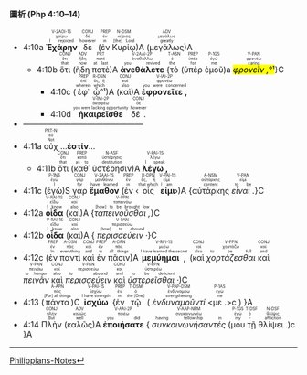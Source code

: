 #### 圖析 (Php 4:10–14)


- <rt>4:10a</rt> <RUBY><ruby><ruby><strong>Ἐχάρην</strong><rt>I rejoiced</rt></ruby><rt>χαίρω</rt></ruby><rt>V-2AOI-1S</rt></RUBY> <RUBY><ruby><ruby>δὲ<rt>however</rt></ruby><rt>δέ</rt></ruby><rt>CONJ</rt></RUBY> (<RUBY><ruby><ruby>ἐν<rt>in</rt></ruby><rt>ἐν</rt></ruby><rt>PREP</rt></RUBY> <RUBY><ruby><ruby>Κυρίῳ<rt>[the] Lord</rt></ruby><rt>κύριος</rt></ruby><rt>N-DSM</rt></RUBY>)A (<RUBY><ruby><ruby>μεγάλως<rt>greatly</rt></ruby><rt>μεγάλως</rt></ruby><rt>ADV</rt></RUBY>)A
	- <rt>4:10b</rt> <RUBY><ruby><ruby>ὅτι<rt>that</rt></ruby><rt>ὅτι</rt></ruby><rt>CONJ</rt></RUBY> (<RUBY><ruby><ruby>ἤδη<rt>now</rt></ruby><rt>ἤδη</rt></ruby><rt>ADV</rt></RUBY> <RUBY><ruby><ruby>ποτὲ<rt>at last</rt></ruby><rt>ποτέ</rt></ruby><rt>PRT</rt></RUBY>)A <RUBY><ruby><ruby><strong>ἀνεθάλετε</strong><rt>you revived</rt></ruby><rt>ἀναθάλλω</rt></ruby><rt>V-2AAI-2P</rt></RUBY> {<RUBY><ruby><ruby>τὸ<rt>the</rt></ruby><rt>ὁ</rt></ruby><rt>T-ASN</rt></RUBY> (<RUBY><ruby><ruby>ὑπὲρ<rt>for</rt></ruby><rt>ὑπέρ</rt></ruby><rt>PREP</rt></RUBY> <RUBY><ruby><ruby>ἐμοῦ<rt>me</rt></ruby><rt>ἐγώ</rt></ruby><rt>P-1GS</rt></RUBY>)a <RUBY><ruby><ruby><mark><em>φρονεῖν ,</em>°¹</mark><rt>caring</rt></ruby><rt>φρονέω</rt></ruby><rt>V-PAN</rt></RUBY>}C 
		- <rt>4:10c</rt> (<RUBY><ruby><ruby>ἐφ᾽<rt>wherein</rt></ruby><rt>ἐπί</rt></ruby><rt>PREP</rt></RUBY> <RUBY><ruby><ruby>ᾧ°¹<rt>which</rt></ruby><rt>ὅς, ἥ</rt></ruby><rt>R-DSN</rt></RUBY>)A (<RUBY><ruby><ruby>καὶ<rt>also</rt></ruby><rt>καί</rt></ruby><rt>CONJ</rt></RUBY>)A <RUBY><ruby><ruby><strong>ἐφρονεῖτε ,</strong><rt>you were concerned</rt></ruby><rt>φρονέω</rt></ruby><rt>V-IAI-2P</rt></RUBY> 
		- <rt>4:10d</rt> <RUBY><ruby><ruby><strong>ἠκαιρεῖσθε</strong><rt>you were lacking opportunity</rt></ruby><rt>ἀκαιρέω</rt></ruby><rt>V-INI-2P</rt></RUBY> <RUBY><ruby><ruby>δέ .<rt>however</rt></ruby><rt>δέ</rt></ruby><rt>CONJ</rt></RUBY> 
- ———————————————
- <rt>4:11a</rt> <RUBY><ruby><ruby>οὐχ<rt>Not</rt></ruby><rt>οὐ</rt></ruby><rt>PRT-N</rt></RUBY> ...**ἐστίν**...
	- <rt>4:11b</rt> <RUBY><ruby><ruby>ὅτι<rt>that</rt></ruby><rt>ὅτι</rt></ruby><rt>CONJ</rt></RUBY> (<RUBY><ruby><ruby>καθ᾽<rt>as to</rt></ruby><rt>κατά</rt></ruby><rt>PREP</rt></RUBY> <RUBY><ruby><ruby>ὑστέρησιν<rt>destitution</rt></ruby><rt>ὑστέρησις</rt></ruby><rt>N-ASF</rt></RUBY>)A <RUBY><ruby><ruby><strong>λέγω ,</strong><rt>I speak</rt></ruby><rt>λέγω</rt></ruby><rt>V-PAI-1S</rt></RUBY> 
- <rt>4:11c</rt> (<RUBY><ruby><ruby>ἐγὼ<rt>I</rt></ruby><rt>ἐγώ</rt></ruby><rt>P-1NS</rt></RUBY>)S <RUBY><ruby><ruby>γὰρ<rt>for</rt></ruby><rt>γάρ</rt></ruby><rt>CONJ</rt></RUBY> <RUBY><ruby><ruby><strong>ἔμαθον</strong><rt>have learned</rt></ruby><rt>μανθάνω</rt></ruby><rt>V-2AAI-1S</rt></RUBY> (<RUBY><ruby><ruby>ἐν<rt>in</rt></ruby><rt>ἐν</rt></ruby><rt>PREP</rt></RUBY> ‹<RUBY><ruby><ruby>οἷς<rt>that which</rt></ruby><rt>ὅς, ἥ</rt></ruby><rt>R-DPN</rt></RUBY> <RUBY><ruby><ruby><strong>εἰμι</strong><rt>I am</rt></ruby><rt>εἰμί</rt></ruby><rt>V-PAI-1S</rt></RUBY>›)A {<RUBY><ruby><ruby>αὐτάρκης<rt>content</rt></ruby><rt>αὐτάρκης</rt></ruby><rt>A-NSM</rt></RUBY> <RUBY><ruby><ruby><em>εἶναι .</em><rt>to be</rt></ruby><rt>εἰμί</rt></ruby><rt>V-PAN</rt></RUBY>}C 
- <rt>4:12a</rt> <RUBY><ruby><ruby><strong>οἶδα</strong><rt>I know</rt></ruby><rt>εἴδω</rt></ruby><rt>V-RAI-1S</rt></RUBY> (<RUBY><ruby><ruby>καὶ<rt>also</rt></ruby><rt>καί</rt></ruby><rt>CONJ</rt></RUBY>)A {<RUBY><ruby><ruby><em>ταπεινοῦσθαι ,</em><rt>[how] to be brought low</rt></ruby><rt>ταπεινόω</rt></ruby><rt>V-PPN</rt></RUBY>}C 
- <rt>4:12b</rt> <RUBY><ruby><ruby><strong>οἶδα</strong><rt>I know</rt></ruby><rt>εἴδω</rt></ruby><rt>V-RAI-1S</rt></RUBY> (<RUBY><ruby><ruby>καὶ<rt>also</rt></ruby><rt>καί</rt></ruby><rt>CONJ</rt></RUBY>)A { <RUBY><ruby><ruby><em>περισσεύειν ·</em><rt>[how] to abound</rt></ruby><rt>περισσεύω</rt></ruby><rt>V-PAN</rt></RUBY>}C 
- <rt>4:12c</rt> (<RUBY><ruby><ruby>ἐν<rt>In</rt></ruby><rt>ἐν</rt></ruby><rt>PREP</rt></RUBY> <RUBY><ruby><ruby>παντὶ<rt>everything</rt></ruby><rt>πᾶς</rt></ruby><rt>A-DSN</rt></RUBY> <RUBY><ruby><ruby>καὶ<rt>and</rt></ruby><rt>καί</rt></ruby><rt>CONJ</rt></RUBY> <RUBY><ruby><ruby>ἐν<rt>in</rt></ruby><rt>ἐν</rt></ruby><rt>PREP</rt></RUBY> <RUBY><ruby><ruby>πᾶσιν<rt>all things</rt></ruby><rt>πᾶς</rt></ruby><rt>A-DPN</rt></RUBY>)A <RUBY><ruby><ruby><strong>μεμύημαι ,</strong><rt>I have learned the secret</rt></ruby><rt>μυέω</rt></ruby><rt>V-RPI-1S</rt></RUBY> (<RUBY><ruby><ruby>καὶ<rt>also</rt></ruby><rt>καί</rt></ruby><rt>CONJ</rt></RUBY> <RUBY><ruby><ruby><em>χορτάζεσθαι</em><rt>to be full</rt></ruby><rt>χορτάζω</rt></ruby><rt>V-PPN</rt></RUBY> <RUBY><ruby><ruby>καὶ<rt>and</rt></ruby><rt>καί</rt></ruby><rt>CONJ</rt></RUBY> <RUBY><ruby><ruby><em>πεινᾶν</em><rt>to hunger</rt></ruby><rt>πεινάω</rt></ruby><rt>V-PAN</rt></RUBY> <RUBY><ruby><ruby>καὶ<rt>also</rt></ruby><rt>καί</rt></ruby><rt>CONJ</rt></RUBY> <RUBY><ruby><ruby><em>περισσεύειν</em><rt>to abound</rt></ruby><rt>περισσεύω</rt></ruby><rt>V-PAN</rt></RUBY> <RUBY><ruby><ruby>καὶ<rt>and</rt></ruby><rt>καί</rt></ruby><rt>CONJ</rt></RUBY> <RUBY><ruby><ruby><em>ὑστερεῖσθαι ·</em><rt>to be deficient</rt></ruby><rt>ὑστερέω</rt></ruby><rt>V-PPN</rt></RUBY>)C
- <rt>4:13</rt> (<RUBY><ruby><ruby>πάντα<rt>[For] all things</rt></ruby><rt>πᾶς</rt></ruby><rt>A-APN</rt></RUBY>)C <RUBY><ruby><ruby><strong>ἰσχύω</strong><rt>I have strength</rt></ruby><rt>ἰσχύω</rt></ruby><rt>V-PAI-1S</rt></RUBY> {<RUBY><ruby><ruby>ἐν<rt>in</rt></ruby><rt>ἐν</rt></ruby><rt>PREP</rt></RUBY> <RUBY><ruby><ruby>τῷ<rt>the [One]</rt></ruby><rt>ὁ</rt></ruby><rt>T-DSM</rt></RUBY> ( <RUBY><ruby><ruby><em>ἐνδυναμοῦντί</em><rt>strengthening</rt></ruby><rt>ἐνδυναμόω</rt></ruby><rt>V-PAP-DSM</rt></RUBY> <<RUBY><ruby><ruby>με .<rt>me</rt></ruby><rt>ἐγώ</rt></ruby><rt>P-1AS</rt></RUBY>>c ) }A
- <rt>4:14</rt> <RUBY><ruby><ruby>Πλὴν<rt>But</rt></ruby><rt>πλήν</rt></ruby><rt>CONJ</rt></RUBY> (<RUBY><ruby><ruby>καλῶς<rt>well</rt></ruby><rt>καλῶς</rt></ruby><rt>ADV</rt></RUBY>)A <RUBY><ruby><ruby><strong>ἐποιήσατε</strong><rt>you did</rt></ruby><rt>ποιέω</rt></ruby><rt>V-AAI-2P</rt></RUBY> { <RUBY><ruby><ruby><em>συνκοινωνήσαντές</em><rt>having fellowship in</rt></ruby><rt>συγκοινωνέω</rt></ruby><rt>V-AAP-NPM</rt></RUBY> (<RUBY><ruby><ruby>μου<rt>my</rt></ruby><rt>ἐγώ</rt></ruby><rt>P-1GS</rt></RUBY> <RUBY><ruby><ruby>τῇ<rt>-</rt></ruby><rt>ὁ</rt></ruby><rt>T-DSF</rt></RUBY> <RUBY><ruby><ruby>θλίψει .<rt>affliction</rt></ruby><rt>θλῖψις</rt></ruby><rt>N-DSF</rt></RUBY>)c }A


---
[Philippians-Notes↵](Philippians-Notes.md)